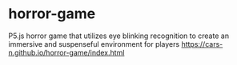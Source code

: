 # horror-game
P5.js horror game that utilizes eye blinking recognition to create an immersive and suspenseful environment for players
https://cars-n.github.io/horror-game/index.html
